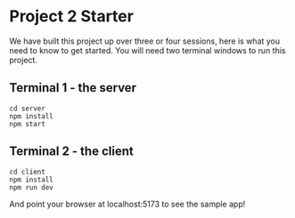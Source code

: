 # Project 2 Starter

We have built this project up over three or four sessions, here is what you need to know to get started.  You will need two terminal windows to run this project.

## Terminal 1 - the server

```
cd server
npm install
npm start
```

## Terminal 2 - the client

```
cd client
npm install
npm run dev
```

And point your browser at localhost:5173 to see the sample app!
